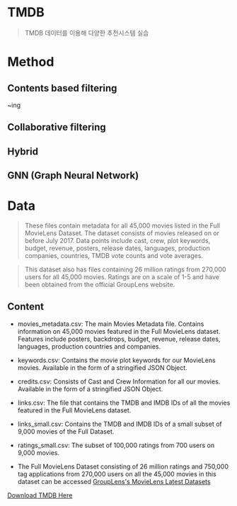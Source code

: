# TMDB

> TMDB 데이터를 이용해 다양한 추천시스템 실습


# Method

## Contents based filtering

~ing

## Collaborative filtering

## Hybrid

## GNN (Graph Neural Network)

# Data 

> These files contain metadata for all 45,000 movies listed in the Full MovieLens Dataset. The dataset consists of movies released on or before July 2017. Data points include cast, crew, plot keywords, budget, revenue, posters, release dates, languages, production companies, countries, TMDB vote counts and vote averages.

> This dataset also has files containing 26 million ratings from 270,000 users for all 45,000 movies. Ratings are on a scale of 1-5 and have been obtained from the official GroupLens website.

## Content

- movies_metadata.csv: The main Movies Metadata file. Contains information on 45,000 movies featured in the Full MovieLens dataset. Features include posters, backdrops, budget, revenue, release dates, languages, production countries and companies.

- keywords.csv: Contains the movie plot keywords for our MovieLens movies. Available in the form of a stringified JSON Object.

- credits.csv: Consists of Cast and Crew Information for all our movies. Available in the form of a stringified JSON Object.

- links.csv: The file that contains the TMDB and IMDB IDs of all the movies featured in the Full MovieLens dataset.

- links_small.csv: Contains the TMDB and IMDB IDs of a small subset of 9,000 movies of the Full Dataset.

- ratings_small.csv: The subset of 100,000 ratings from 700 users on 9,000 movies.

- The Full MovieLens Dataset consisting of 26 million ratings and 750,000 tag applications from 270,000 users on all the 45,000 movies in this dataset can be accessed
[GroupLens's MovieLens Latest Datasets](https://grouplens.org/datasets/movielens/latest/)


[Download TMDB Here](https://www.kaggle.com/datasets/rounakbanik/the-movies-dataset)

